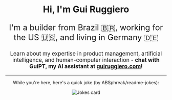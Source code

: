 <div align="center">

<h1>Hi, I'm Gui Ruggiero</h1>

<p style="font-size: 25px">I'm a builder from Brazil 🇧🇷, working for the US 🇺🇸, and living in Germany 🇩🇪</p>

<p style="font-size: 17px">Learn about my expertise in product management, artificial intelligence, and human-computer interaction - <b>chat with GuiPT, my AI assistant at <a href="https://guiruggiero.com/?utm_source=github&utm_medium=profile" target="_blank">guiruggiero.com</a>!</b></p>

<hr>

<p>While you're here, here's a quick joke (by ABSphreak/readme-jokes):</p>

<img src="https://readme-jokes.vercel.app/api" alt="Jokes card"/>

</div>